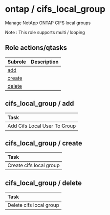 # ontap / cifs_local_group 
Manage NetApp ONTAP CIFS local groups  
  
Note : This role supports multi / looping





## Role actions/qtasks

| Subrole | Description |
| :------ | :---------- |
| [add](#cifs_local_group--add) |  |
| [create](#cifs_local_group--create) |  |
| [delete](#cifs_local_group--delete) |  |




## cifs_local_group / add


| Task |
| :--- |
| Add Cifs Local User To Group  |



## cifs_local_group / create


| Task |
| :--- |
| Create cifs local group  |



## cifs_local_group / delete


| Task |
| :--- |
| Delete cifs local group  |




